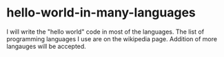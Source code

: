 # hello-world-in-many-languages
I will write the "hello world" code in most of the languages. The list of programming languages I use are on the wikipedia page. Addition of more langauges will be accepted.
